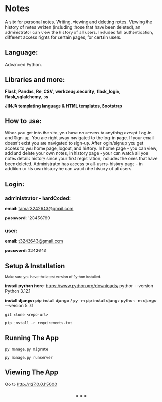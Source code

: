 
# Notes

A site for personal notes.
Writing, viewing and deleting notes. Viewing the history of notes written (including those that have been deleted), an administrator can view the history of all users.
Includes full authentication, different access rights for certain pages, for certain users.

## Language: 

Advanced Python.

## Libraries and more: 

**Flask**, 
**Pandas**, 
**Re**, 
**CSV**, 
**werkzeug.security**, 
**flask_login**, 
**flask_sqlalchemy**, 
**os**

**JINJA templating language & HTML templates**, **Bootstrap**



## How to use:

When you get into the site, you have no access to anything except Log-in and Sign-up.
You are right away navigated to the log-in page.
If your email doesn't exist you are navigated to sign-up.
After login/signup you get access to you home page, logout, and history.
In home page - you can view, add and delete your own notes,
in history page - your can watch all you notes details history since your first registration, includes the ones that have been deleted.
Administrator has access to all-users-history page - in addition to his own history he can watch the history of all users.

## Login:
### administrator - hardCoded:

**email**: tamar3242643@gmail.com

**password**: 123456789

### user:

**email**: t3242643@gmail.com

**password**: 3242643



## Setup & Installation
<sub> Make sure you have the latest version of Python installed. </sub>

> 
**install python here:** https://www.python.org/downloads/
python --version
Python 3.12.1

**install django:** pip install django / py -m pip install django
python -m django --version
5.0.1


```
git clone <repo-url>
```
```
pip install -r requirements.txt
```
## Running The App
```
py manage.py migrate
```
```
py manage.py runserver
```

## Viewing The App
Go to http://127.0.0.1:5000


<h3 align="center">* * *</h3>
